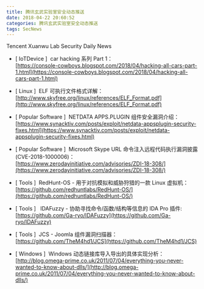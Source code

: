 ```yaml
---
title: 腾讯玄武实验室安全动态推送
date: 2018-04-22 20:60:52
categories: 腾讯玄武实验室安全动态推送
tags: SecNews
---
```


Tencent Xuanwu Lab Security Daily News  
* [ IoTDevice ]  car hacking 系列 Part 1：   
[https://console-cowboys.blogspot.com/2018/04/hacking-all-cars-part-1.html](https://console-cowboys.blogspot.com/2018/04/hacking-all-cars-part-1.html)  

* [ Linux ]  ELF 可执行文件格式详解：   
[http://www.skyfree.org/linux/references/ELF_Format.pdf](http://www.skyfree.org/linux/references/ELF_Format.pdf)  

* [ Popular Software ]  NETDATA APPS.PLUGIN 组件安全漏洞介绍：   
[https://www.synacktiv.com/posts/exploit/netdata-appsplugin-security-fixes.html](https://www.synacktiv.com/posts/exploit/netdata-appsplugin-security-fixes.html)  

* [ Popular Software ]  Microsoft Skype URL 命令注入远程代码执行漏洞披露(CVE-2018-1000006)：   
[https://www.zerodayinitiative.com/advisories/ZDI-18-308/](https://www.zerodayinitiative.com/advisories/ZDI-18-308/)  

* [ Tools ]  RedHunt-OS - 用于对抗模拟和威胁狩猎的一款 Linux 虚拟机：   
[https://github.com/redhuntlabs/RedHunt-OS/](https://github.com/redhuntlabs/RedHunt-OS/)  

* [ Tools ]   IDAFuzzy - 协助寻找命令/函数/结构等信息的 IDA Pro 插件:   
[https://github.com/Ga-ryo/IDAFuzzy](https://github.com/Ga-ryo/IDAFuzzy)  

* [ Tools ]  JCS - Joomla 组件漏洞扫描器：   
[https://github.com/TheM4hd1/JCS](https://github.com/TheM4hd1/JCS)  

* [ Windows ]  Windows 动态链接库导入导出的具体实现分析：   
[http://blog.omega-prime.co.uk/2011/07/04/everything-you-never-wanted-to-know-about-dlls/](http://blog.omega-prime.co.uk/2011/07/04/everything-you-never-wanted-to-know-about-dlls/)  

